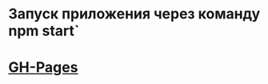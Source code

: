 # Запуск приложения через команду npm start`

#  [GH-Pages]([https://github.com/iEasyJet/colors-bar/tree/main](https://ieasyjet.github.io/samedia/))
